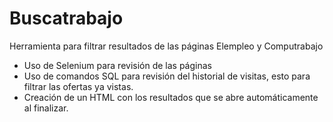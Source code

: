 # Buscatrabajo
 Herramienta para filtrar resultados de las páginas Elempleo y Computrabajo
* Uso de Selenium para revisión de las páginas
* Uso de comandos SQL para revisión del historial de visitas, esto para filtrar las ofertas ya vistas.
* Creación de un HTML con los resultados que se abre automáticamente al finalizar.
